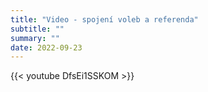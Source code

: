 ```yaml
---
title: "Video - spojení voleb a referenda"
subtitle: ""
summary: ""
date: 2022-09-23
---
```


{{< youtube DfsEi1SSKOM >}}